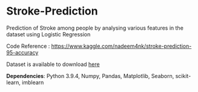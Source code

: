 # Stroke-Prediction
Prediction of Stroke among people by analysing various features in the dataset using Logistic Regression

Code Reference : https://www.kaggle.com/nadeem4nk/stroke-prediction-95-accuracy

Dataset is available to download [here](https://www.kaggle.com/fedesoriano/stroke-prediction-dataset)


**Dependencies**: 
Python 3.9.4,
Numpy,
Pandas,
Matplotlib,
Seaborn,
scikit-learn,
imblearn
